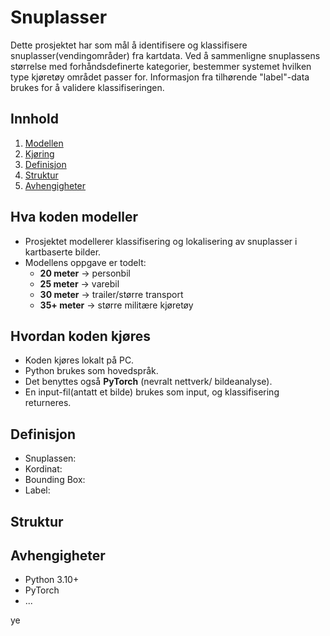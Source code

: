 # Snuplasser
Dette prosjektet har som mål å identifisere og klassifisere snuplasser(vendingområder) fra kartdata. Ved å sammenligne snuplassens størrelse 
med forhåndsdefinerte kategorier, bestemmer systemet hvilken type kjøretøy området passer for. Informasjon fra tilhørende "label"-data brukes 
for å validere klassifiseringen.

## Innhold
1. [Modellen](#hva-koden-modeller)
2. [Kjøring](#hvordan-koden-kjøres)
3. [Definisjon](#definisjon)
4. [Struktur](#struktur)
5. [Avhengigheter](#avhengigheter)


## Hva koden modeller
- Prosjektet modellerer klassifisering og lokalisering av snuplasser i kartbaserte bilder.
- Modellens oppgave er todelt:
    - **20 meter** -> personbil
    - **25 meter** -> varebil
    - **30 meter** -> trailer/større transport
    - **35+ meter** ->  større militære kjøretøy

## Hvordan koden kjøres
- Koden kjøres lokalt på PC.
- Python brukes som hovedspråk.
- Det benyttes også **PyTorch** (nevralt nettverk/ bildeanalyse).
- En input-fil(antatt et bilde) brukes som input, og klassifisering returneres.

## Definisjon
 - Snuplassen:
 - Kordinat:
 - Bounding Box:
 - Label:

## Struktur

## Avhengigheter
* Python 3.10+
* PyTorch
* ...

ye
